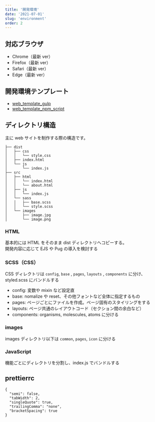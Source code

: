 ```yaml
---
title: '開発環境'
date: '2021-07-01'
slug: 'environment'
order: 2
---
```


## 対応ブラウザ

- Chrome（最新 ver）
- Firefox（最新 ver）
- Safari（最新 ver）
- Edge（最新 ver）

## 開発環境テンプレート

- [web_template_gulp](https://github.com/mismith0227/web_template_gulp)
- [web_template_npm_script](https://github.com/mismith0227/web_template_npm_script)

## ディレクトリ構造

主に web サイトを制作する際の構造です。

```
├── dist
│   ├── css
│   │   └── style.css
│   ├── index.html
│   └── js
│       └── index.js
├── src
│   ├── html
│   │   └── index.html
│   │   └── about.html
│   ├── js
│   │   └── index.js
│   └── sass
│   │   ├── base.scss
│   │   └── style.scss
│   └── images
│       ├── image.jpg
│       └── image.png
```

### HTML

基本的には HTML をそのまま dist ディレクトリへコピーする。  
開発内容に応じて EJS や Pug の導入を検討する

### SCSS（CSS）

CSS ディレクトリは `config`, `base` , `pages`, `layouts` , `components` に分け、styled.scss にバンドルする

- config: 変数や mixin など設定直
- base: nomalize や reset、その他フォントなど全体に指定するもの
- pages: ページごとにファイルを作成。ページ固有のスタイリングをする
- layouts: ページ共通のレイアウトコード（セクション間の余白など）
- components: organisms, molescules, atoms に分ける

### images

images ディレクトリ以下は `common`, `pages`, `icon` に分ける

### JavaScript

機能ごとにディレクトリを分割し、index.js でバンドルする

## prettierrc

```
{
  "semi": false,
  "tabWidth": 2,
  "singleQuote": true,
  "trailingComma": "none",
  "bracketSpacing": true
}
```
